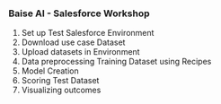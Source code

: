 ### Baise AI - Salesforce Workshop

1. Set up Test Salesforce Environment
2. Download use case Dataset
3. Upload datasets in Environment
4. Data preprocessing Training Dataset using Recipes
5. Model Creation
6. Scoring Test Dataset
7. Visualizing outcomes
